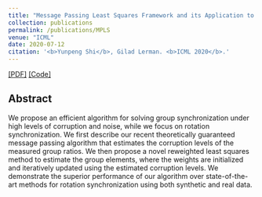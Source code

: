 ```yaml
---
title: "Message Passing Least Squares Framework and its Application to Rotation Synchronization"
collection: publications
permalink: /publications/MPLS
venue: "ICML"
date: 2020-07-12
citation: '<b>Yunpeng Shi</b>, Gilad Lerman. <b>ICML 2020</b>.'
---
```

[[PDF]](http://proceedings.mlr.press/v119/shi20b/shi20b.pdf) [[Code]](https://github.com/yunpeng-shi/MPLS)


## Abstract
We propose an efficient algorithm for solving group synchronization under high levels of corruption and
noise, while we focus on rotation synchronization. We
first describe our recent theoretically guaranteed message passing algorithm that estimates the corruption
levels of the measured group ratios. We then propose a
novel reweighted least squares method to estimate the
group elements, where the weights are initialized and
iteratively updated using the estimated corruption levels. We demonstrate the superior performance of our
algorithm over state-of-the-art methods for rotation
synchronization using both synthetic and real data.
